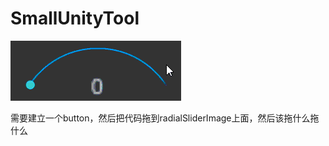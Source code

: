 # SmallUnityTool

![image](https://github.com/shenmifangke/SmallUnityTool/blob/master/1.gif)


需要建立一个button，然后把代码拖到radialSliderImage上面，然后该拖什么拖什么
